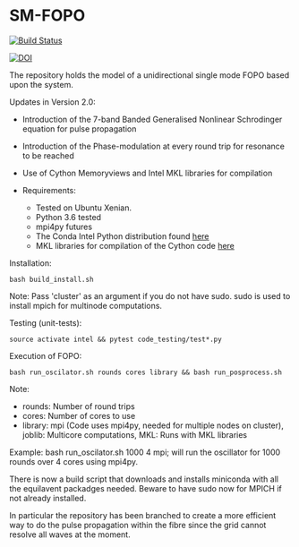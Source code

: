 # SM-FOPO
[![Build Status](https://travis-ci.org/ibegleris/Single-mode-FOPO.svg?branch=master)](https://travis-ci.org/ibegleris/Single-mode-FOPO)


[![DOI](https://zenodo.org/badge/104770646.svg)](https://zenodo.org/badge/latestdoi/104770646)



The repository holds the model of a unidirectional single mode FOPO based upon the system.

Updates in Version 2.0:
* Introduction of the 7-band Banded Generalised Nonlinear Schrodinger equation for pulse propagation
* Introduction of the Phase-modulation at every round trip for resonance to be reached
* Use of Cython Memoryviews and Intel MKL libraries for compilation




* Requirements:
  * Tested on Ubuntu Xenian. 
  * Python 3.6 tested
  * mpi4py futures
  * The Conda Intel Python distribution found [here](https://software.intel.com/en-us/articles/using-intel-distribution-for-python-with-anaconda)
  * MKL libraries for compilation of the Cython code [here](https://software.intel.com/en-us/articles/intel-math-kernel-library-intel-mkl-2018-install-guide)

Installation:

	bash build_install.sh

Note: Pass 'cluster' as an argument if you do not have sudo. sudo is used to install mpich for multinode computations. 
	
Testing (unit-tests):

	source activate intel && pytest code_testing/test*.py

Execution of FOPO:

	bash run_oscilator.sh rounds cores library && bash run_posprocess.sh
Note:
* rounds: Number of round trips 
* cores: Number of cores to use
* library: mpi (Code uses mpi4py, needed for multiple nodes on cluster), joblib: Multicore computations, MKL: Runs with MKL libraries 

Example: bash run_oscilator.sh 1000 4 mpi; will run the 
oscillator for 1000 rounds over 4 cores using mpi4py.  




There is now a build script that downloads and installs miniconda with all the equilavent packadges needed. Beware to have sudo now for MPICH if not already installed.

In particular the repository has been branched to create a more efficient way to do the pulse propagation within the fibre since the grid cannot resolve all waves at the moment. 
